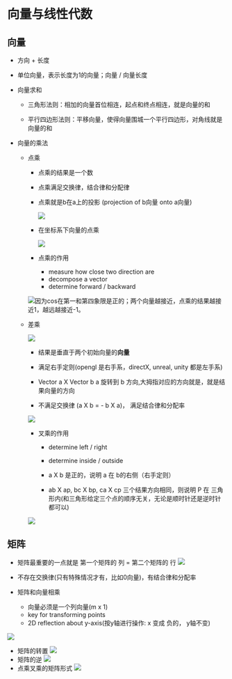 # 向量与线性代数


## 向量

- 方向 + 长度

- 单位向量，表示长度为1的向量；向量 / 向量长度 

- 向量求和
  
  - 三角形法则：相加的向量首位相连，起点和终点相连，就是向量的和
  
  - 平行四边形法则：平移向量，使得向量围城一个平行四边形，对角线就是向量的和

- 向量的乘法
  
  - 点乘
    
    - 点乘的结果是一个数
    
    - 点乘满足交换律，结合律和分配律
    
    - 点乘就是b在a上的投影 (projection of b向量 onto a向量)
      
      ![](./images/向量点乘.jpg)

    - 在坐标系下向量的点乘 
      
      ![](./images/向量点乘二维和三维的情况.jpg)

    - 点乘的作用
      - measure how close two direction are
      - decompose a vector
      - determine  forward / backward

    ![](./images/向量的前后.png)因为cos在第一和第四象限是正的；两个向量越接近，点乘的结果越接近1，越远越接近-1。

  
  - 差乘

    ![](./images/叉乘.png)

    - 结果是垂直于两个初始向量的<b>向量</b>

    - 满足右手定则(opengl 是右手系，directX, unreal, unity 都是左手系)

    - Vector a X Vector b  a 旋转到 b 方向,大拇指对应的方向就是，就是结果向量的方向 

    - 不满足交换律 (a X b = - b X a)， 满足结合律和分配率


    ![](./images/叉乘在代数上的解释.png)

    - 叉乘的作用

      - determine left / right
      - determine inside / outside 

      - a X b 是正的，说明 a 在 b的右侧（右手定则）

      - ab X ap, bc X bp, ca X cp 三个结果方向相同，则说明 P 在 三角形内(和三角形给定三个点的顺序无关，无论是顺时针还是逆时针都可以)

    ![](./images/叉乘的作用.png)


## 矩阵

  - 矩阵最重要的一点就是 第一个矩阵的 列 = 第二个矩阵的 行
  ![](./images/矩阵的乘法.png)

  - 不存在交换律(只有特殊情况才有，比如0向量)，有结合律和分配率

  - 矩阵和向量相乘
    -  向量必须是一个列向量(m x 1)
    -  key for transforming points
    -  2D reflection about y-axis(按y轴进行操作: x 变成 负的， y轴不变)

  ![](./images/矩阵和向量相乘.png)

  - 矩阵的转置
    ![](./images/矩阵的转置.png)
  - 矩阵的逆
    ![](./images/矩阵的逆.png)
  - 点乘叉乘的矩阵形式
    ![](./images/点乘叉乘的矩阵形式.png)